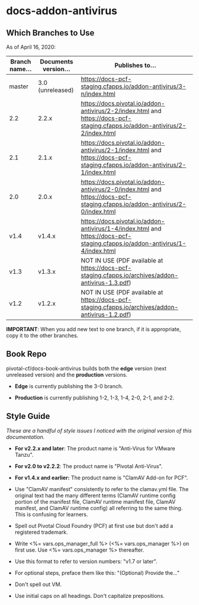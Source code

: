 # docs-addon-antivirus

## Which Branches to Use

As of April 16, 2020:

| Branch name… | Documents version… | Publishes to… |
|-------------|----------------|----------------|
| master   | 3.0 (unreleased)     | https://docs-pcf-staging.cfapps.io/addon-antivirus/3-n/index.html |
| 2.2   | 2.2.x     | https://docs.pivotal.io/addon-antivirus/2-2/index.html and https://docs-pcf-staging.cfapps.io/addon-antivirus/2-2/index.html |
| 2.1   | 2.1.x    | https://docs.pivotal.io/addon-antivirus/2-1/index.html and https://docs-pcf-staging.cfapps.io/addon-antivirus/2-1/index.html |
| 2.0   | 2.0.x     | https://docs.pivotal.io/addon-antivirus/2-0/index.html and https://docs-pcf-staging.cfapps.io/addon-antivirus/2-0/index.html |
| v1.4   | v1.4.x     | https://docs.pivotal.io/addon-antivirus/1-4/index.html and https://docs-pcf-staging.cfapps.io/addon-antivirus/1-4/index.html |
| v1.3   | v1.3.x     | NOT IN USE (PDF available at https://docs-pcf-staging.cfapps.io/archives/addon-antivirus-1.3.pdf) |
| v1.2   | v1.2.x     | NOT IN USE (PDF available at https://docs-pcf-staging.cfapps.io/archives/addon-antivirus-1.2.pdf) |

**IMPORTANT**: When you add new text to one branch, if it is appropriate, copy it to the other branches.

## Book Repo

pivotal-cf/docs-book-antivirus builds both the **edge** version (next unreleased version) and the **production** versions.

+ **Edge** is currently publishing the 3-0 branch.

+ **Production** is currently publishing 1-2, 1-3, 1-4, 2-0, 2-1, and 2-2.

## Style Guide
_These are a handful of style issues I noticed with the original version of this documentation._

+ **For v2.2.x and later**: The product name is "Anti-Virus for VMware Tanzu".

+ **For v2.0 to v2.2.2**: The product name is "Pivotal Anti-Virus".

+ **For v1.4.x and earlier:** The product name is "ClamAV Add-on for PCF".

+ Use "ClamAV manifest" consistently to refer to the clamav.yml file. The original text had the many different terms (ClamAV runtime config portion of the manifest file, ClamAV runtime manifest file, ClamAV manifest, and ClamAV runtime config) all referring to the same thing. This is confusing for learners.

+ Spell out Pivotal Cloud Foundry (PCF) at first use but don't add a registered trademark.

+ Write <%= vars.ops_manager_full %> (<%= vars.ops_manager %>) on first use. Use <%= vars.ops_manager %> thereafter.

+ Use this format to refer to version numbers: "v1.7 or later".

+ For optional steps, preface them like this: "(Optional) Provide the..."

+ Don't spell out VM.

+ Use initial caps on all headings. Don't capitalize prepositions.
